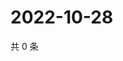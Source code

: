 # 2022-10-28

共 0 条

<!-- BEGIN WEIBO -->
<!-- 最后更新时间 Fri Oct 28 2022 20:12:27 GMT+0800 (China Standard Time) -->

<!-- END WEIBO -->
